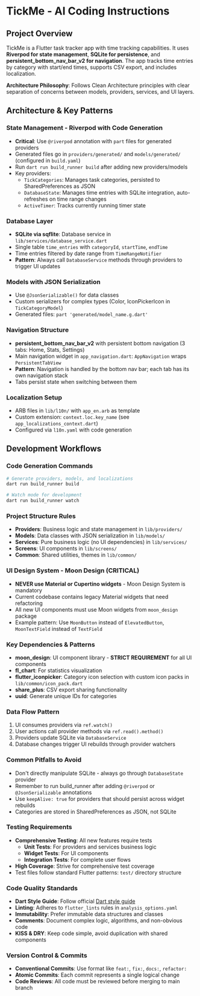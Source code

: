 # TickMe - AI Coding Instructions

## Project Overview
TickMe is a Flutter task tracker app with time tracking capabilities. It uses **Riverpod for state management**, **SQLite for persistence**, and **persistent_bottom_nav_bar_v2 for navigation**. The app tracks time entries by category with start/end times, supports CSV export, and includes localization.

**Architecture Philosophy**: Follows Clean Architecture principles with clear separation of concerns between models, providers, services, and UI layers.

## Architecture & Key Patterns

### State Management - Riverpod with Code Generation
- **Critical**: Use `@riverpod` annotation with `part` files for generated providers
- Generated files go in `providers/generated/` and `models/generated/` (configured in `build.yaml`)
- Run `dart run build_runner build` after adding new providers/models
- Key providers:
  - `TickCategories`: Manages task categories, persisted to SharedPreferences as JSON
  - `DatabaseState`: Manages time entries with SQLite integration, auto-refreshes on time range changes
  - `ActiveTimer`: Tracks currently running timer state

### Database Layer
- **SQLite via sqflite**: Database service in `lib/services/database_service.dart`
- Single table `time_entries` with `categoryId`, `startTime`, `endTime`
- Time entries filtered by date range from `TimeRangeNotifier`
- **Pattern**: Always call `DatabaseService` methods through providers to trigger UI updates

### Models with JSON Serialization
- Use `@JsonSerializable()` for data classes
- Custom serializers for complex types (Color, IconPickerIcon in `TickCategoryModel`)
- Generated files: `part 'generated/model_name.g.dart'`

### Navigation Structure
- **persistent_bottom_nav_bar_v2** with persistent bottom navigation (3 tabs: Home, Stats, Settings)
- Main navigation widget in `app_navigation.dart`: `AppNavigation` wraps `PersistentTabView`
- **Pattern**: Navigation is handled by the bottom nav bar; each tab has its own navigation stack
- Tabs persist state when switching between them

### Localization Setup
- ARB files in `lib/l10n/` with `app_en.arb` as template
- Custom extension: `context.loc.key_name` (see `app_localizations_context.dart`)
- Configured via `l10n.yaml` with code generation

## Development Workflows

### Code Generation Commands
```bash
# Generate providers, models, and localizations
dart run build_runner build

# Watch mode for development
dart run build_runner watch
```

### Project Structure Rules
- **Providers**: Business logic and state management in `lib/providers/`
- **Models**: Data classes with JSON serialization in `lib/models/`
- **Services**: Pure business logic (no UI dependencies) in `lib/services/`
- **Screens**: UI components in `lib/screens/`
- **Common**: Shared utilities, themes in `lib/common/`

### UI Design System - Moon Design (CRITICAL)
- **NEVER use Material or Cupertino widgets** - Moon Design System is mandatory
- Current codebase contains legacy Material widgets that need refactoring
- All new UI components must use Moon widgets from `moon_design` package
- Example pattern: Use `MoonButton` instead of `ElevatedButton`, `MoonTextField` instead of `TextField`

### Key Dependencies & Patterns
- **moon_design**: UI component library - **STRICT REQUIREMENT** for all UI components
- **fl_chart**: For statistics visualization
- **flutter_iconpicker**: Category icon selection with custom icon packs in `lib/common/icon_pack.dart`
- **share_plus**: CSV export sharing functionality
- **uuid**: Generate unique IDs for categories

### Data Flow Pattern
1. UI consumes providers via `ref.watch()`
2. User actions call provider methods via `ref.read().method()`
3. Providers update SQLite via `DatabaseService`
4. Database changes trigger UI rebuilds through provider watchers

### Common Pitfalls to Avoid
- Don't directly manipulate SQLite - always go through `DatabaseState` provider
- Remember to run build_runner after adding `@riverpod` or `@JsonSerializable` annotations
- Use `keepAlive: true` for providers that should persist across widget rebuilds
- Categories are stored in SharedPreferences as JSON, not SQLite

### Testing Requirements
- **Comprehensive Testing**: All new features require tests
  - **Unit Tests**: For providers and services business logic
  - **Widget Tests**: For UI components
  - **Integration Tests**: For complete user flows
- **High Coverage**: Strive for comprehensive test coverage
- Test files follow standard Flutter patterns: `test/` directory structure

### Code Quality Standards
- **Dart Style Guide**: Follow official [Dart style guide](https://dart.dev/guides/language/effective-dart/style)
- **Linting**: Adheres to `flutter_lints` rules in `analysis_options.yaml`
- **Immutability**: Prefer immutable data structures and classes
- **Comments**: Document complex logic, algorithms, and non-obvious code
- **KISS & DRY**: Keep code simple, avoid duplication with shared components

### Version Control & Commits
- **Conventional Commits**: Use format like `feat:`, `fix:`, `docs:`, `refactor:`
- **Atomic Commits**: Each commit represents a single logical change
- **Code Reviews**: All code must be reviewed before merging to main branch